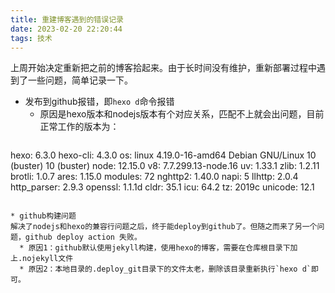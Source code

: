 ```yaml
---
title: 重建博客遇到的错误记录
date: 2023-02-20 22:20:44
tags: 技术
---
```


上周开始决定重新把之前的博客拾起来。由于长时间没有维护，重新部署过程中遇到了一些问题，简单记录一下。

<!----more---->

* 发布到github报错，即`hexo d`命令报错
  * 原因是hexo版本和nodejs版本有个对应关系，匹配不上就会出问题，目前正常工作的版本为：
  ```
hexo: 6.3.0
hexo-cli: 4.3.0
os: linux 4.19.0-16-amd64 Debian GNU/Linux 10 (buster) 10 (buster)
node: 12.15.0
v8: 7.7.299.13-node.16
uv: 1.33.1
zlib: 1.2.11
brotli: 1.0.7
ares: 1.15.0
modules: 72
nghttp2: 1.40.0
napi: 5
llhttp: 2.0.4
http_parser: 2.9.3
openssl: 1.1.1d
cldr: 35.1
icu: 64.2
tz: 2019c
unicode: 12.1
```

* github构建问题
解决了nodejs和hexo的兼容行问题之后，终于能deploy到github了。但随之而来了另一个问题，github deploy action 失败。
  * 原因1：github默认使用jekyll构建，使用hexo的博客，需要在仓库根目录下加上.nojekyll文件
  * 原因2：本地目录的.deploy_git目录下的文件太老，删除该目录重新执行`hexo d`即可。
